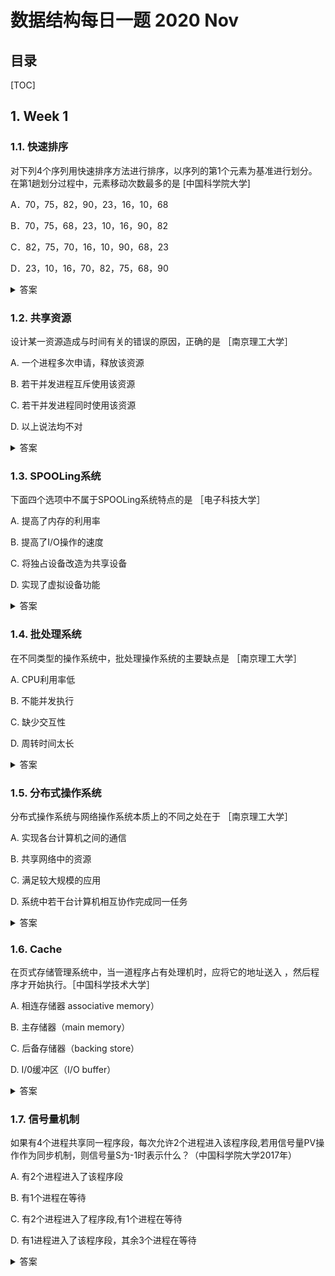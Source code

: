 数据结构每日一题 2020 Nov
===

目录
---

[TOC]

## 1. Week 1

### 1.1. 快速排序

对下列4个序列用快速排序方法进行排序，以序列的第1个元素为基准进行划分。在第1趟划分过程中，元素移动次数最多的是           [中国科学院大学]

A．70，75，82，90，23，16，10，68

B．70，75，68，23，10，16，90，82

C．82，75，70，16，10，90，68，23

D．23，10，16，70，82，75，68，90

<details>
<summary>答案</summary>
答案：A<br>
解析：快速排序第一趟划分的方法是：将第1个元素放在最终排好序列的最终位置上，则在这个位置右边小于该元素值的元素都移到其左边，则在这个位置左边小于该元素值的元素都移到其右边。故选A。
</details>

### 1.2. 共享资源

设计某一资源造成与时间有关的错误的原因，正确的是        ［南京理工大学］

A.   一个进程多次申请，释放该资源

B.   若干并发进程互斥使用该资源

C.   若干并发进程同时使用该资源

D.   以上说法均不对

<details>
<summary>答案</summary>
答案：C<br>
解析：本题考查进程互斥、同步及资源分配的相关知识。由于某一资源造成与时间有关的错误，意思是在时间上对同一资源的竞争而产生的错误，在一个进程占用该资源时，另一进程希望能得到该资源，而该资源在此刻又不能同时为两个进程共享而造成的错误。若干并发进程互斥使用该资源时，系统采用了P、 V操作对其资源进行管理，不会产生错误。当若干个并发进程需要同时使用该资源，而资源有限时，就会成为系统正常运行的瓶颈。
</details>

### 1.3. SPOOLing系统

下面四个选项中不属于SPOOLing系统特点的是        ［电子科技大学］

A. 提高了内存的利用率

B. 提高了I/O操作的速度

C. 将独占设备改造为共享设备

D. 实现了虚拟设备功能

<details>
<summary>答案</summary>
答案：A<br>
解析：SPOOLing是外部设备联机并行操作，很明显它跟内存没有什么直接的关系。SPOOLing:将一台物理I/O设备虚拟为多台逻辑I/O设备，同样允许多个用户共享一台物理I/O设备，其特点有：<br>
(1)提高了I/O速度。<br>
(2)将独占设备改造为共享设备。<br>
(3)实现了虚拟设备功能。
</details>

### 1.4. 批处理系统

在不同类型的操作系统中，批处理操作系统的主要缺点是        ［南京理工大学］

A. CPU利用率低

B. 不能并发执行

C. 缺少交互性

D. 周转时间太长

<details>
<summary>答案</summary>
答案：C<br>
解析：批处理系统的设计其目标是加大吞吐量，减少周转时间。为达到此目的，系统一般要尽可能地提高CPU利用率，并采用多道并发程序设 计，而与用户的交互不在其考虑范围之内，此问题交由交互式操作系统来解决。
</details>

### 1.5. 分布式操作系统

分布式操作系统与网络操作系统本质上的不同之处在于         ［南京理工大学］

A. 实现各台计算机之间的通信

B. 共享网络中的资源

C. 满足较大规模的应用

D. 系统中若干台计算机相互协作完成同一任务

<details>
<summary>答案</summary>
答案：D<br>
解析：分布式操作系统和网络操作系统的本质区别在于：分布式操作系统能使系统中若干计算机相互协作完成一个共同的任务。这使得各台计算 机组成一个完整的、功能强大的计算机系统，网络操作系统则没有共同协作这个功能。
</details>

### 1.6. Cache

在页式存储管理系统中，当一道程序占有处理机时，应将它的地址送入        ，然后程序才开始执行。［中国科学技术大学］

A. 相连存储器 associative memory）

B. 主存储器（main memory）

C. 后备存储器（backing store）

D. I/0缓冲区（I/O buffer）

<details>
<summary>答案</summary>
答案：A<br>
解析：为了提高地址变换的速度，可在地址变换机构中增设一组数量不多的寄存器，把它作为高速缓冲存储器 Cache）即通过硬件技术，又称 为“联想存储器”或“快表”。即快表的概念，是与相连存储器的使用紧密相连的。当使用快表时，就要输入相连存储器。
</details>

### 1.7. 信号量机制

如果有4个进程共享同一程序段，每次允许2个进程进入该程序段,若用信号量PV操作作为同步机制，则信号量S为-1时表示什么？（中国科学院大学2017年）

A. 有2个进程进入了该程序段

B. 有1个进程在等待

C. 有2个进程进入了程序段,有1个进程在等待

D. 有1进程进入了该程序段，其余3个进程在等待

<details>
<summary>答案</summary>
答案：C<br>
解析：同步信号量S初始值设置为2，表示还有两个进程可以进入该程序段。信号量S为-1时，有一个程序段尝试进入该程序段，其中两个进程进入，一个进程在等待进入。
</details>
